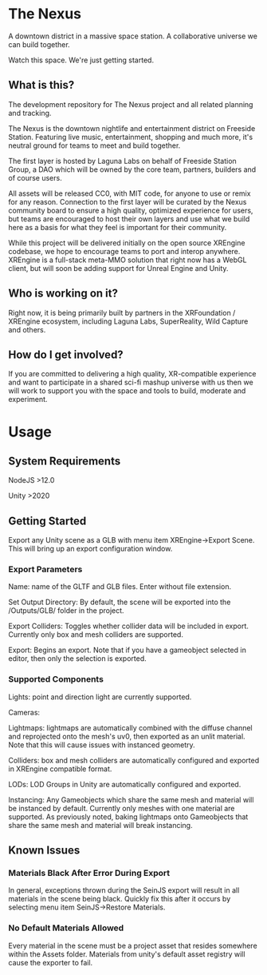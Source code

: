 # The Nexus
A downtown district in a massive space station. A collaborative universe we can build together.

Watch this space. We're just getting started.

## What is this?
The development repository for The Nexus project and all related planning and tracking.

The Nexus is the downtown nightlife and entertainment district on Freeside Station. Featuring live music, entertainment, shopping and much more, it's neutral ground for teams to meet and build together.

The first layer is hosted by Laguna Labs on behalf of Freeside Station Group, a DAO which will be owned by the core team, partners, builders and of course users.

All assets will be released CC0, with MIT code, for anyone to use or remix for any reason. Connection to the first layer will be curated by the Nexus community board to ensure a high quality, optimized experience for users, but teams are encouraged to host their own layers and use what we build here as a basis for what they feel is important for their community.

While this project will be delivered initially on the open source XREngine codebase, we hope to encourage teams to port and interop anywhere. XREngine is a full-stack meta-MMO solution that right now has a WebGL client, but will soon be adding support for Unreal Engine and Unity.

## Who is working on it?
Right now, it is being primarily built by partners in the XRFoundation / XREngine ecosystem, including Laguna Labs, SuperReality, Wild Capture and others.

## How do I get involved?
If you are committed to delivering a high quality, XR-compatible experience and want to participate in a shared sci-fi mashup universe with us then we will work to support you with the space and tools to build, moderate and experiment.

# Usage

## System Requirements
NodeJS >12.0

Unity >2020

## Getting Started
Export any Unity scene as a GLB with menu item XREngine->Export Scene. This will bring up an export configuration window. 

### Export Parameters
Name: name of the GLTF and GLB files. Enter without file extension.

Set Output Directory: By default, the scene will be exported into the /Outputs/GLB/ folder in the project.

Export Colliders: Toggles whether collider data will be included in export. Currently only box and mesh colliders are supported.

Export: Begins an export. Note that if you have a gameobject selected in editor, then only the selection is exported.

### Supported Components
Lights: point and direction light are currently supported.

Cameras: 

Lightmaps: lightmaps are automatically combined with the diffuse channel and reprojected onto the mesh's uv0, then exported as an unlit material. Note that this will cause issues with instanced geometry.

Colliders: box and mesh colliders are automatically configured and exported in XREngine compatible format.

LODs: LOD Groups in Unity are automatically configured and exported. 

Instancing: Any Gameobjects which share the same mesh and material will be instanced by default. Currently only meshes with one material are supported. As previously noted, baking lightmaps onto Gameobjects that share the same mesh and material will break instancing.


## Known Issues

### Materials Black After Error During Export
In general, exceptions thrown during the SeinJS export will result in all materials in the scene being black. Quickly fix this after it occurs by selecting menu item SeinJS->Restore Materials.

### No Default Materials Allowed
Every material in the scene must be a project asset that resides somewhere within the Assets folder. Materials from unity's default asset registry will cause the exporter to fail.

